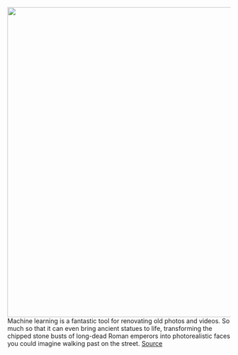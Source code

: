 <img src='https://cdn.vox-cdn.com/thumbor/2QvdOhcMi4BgDTsvHLcyCMIhGo4=/0x0:938x528/1200x800/filters:focal(394x189:544x339)/cdn.vox-cdn.com/uploads/chorus_image/image/67274650/1_N0Jv3LyLM5yFf4tK0Bh7AQ.0.jpeg' width='700px' /><br/>
Machine learning is a fantastic tool for renovating old photos and videos. So much so that it can even bring ancient statues to life, transforming the chipped stone busts of long-dead Roman emperors into photorealistic faces you could imagine walking past on the street.
<a href='https://www.theverge.com/2020/8/21/21395115/roman-emperors-photorealistic-portraits-ai-artbreeder-dan-voshart'> Source <a/>